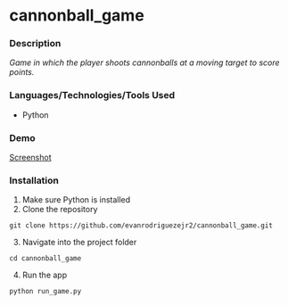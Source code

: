 # cannonball_game

### Description
_Game in which the player shoots cannonballs at a moving target to score points._

### Languages/Technologies/Tools Used
- Python
  
### Demo
[Screenshot](images/cannonball.PNG)

### Installation
1. Make sure Python is installed
2. Clone the repository
```
git clone https://github.com/evanrodriguezejr2/cannonball_game.git
```
3. Navigate into the project folder
```
cd cannonball_game
```
4. Run the app
```
python run_game.py
```
